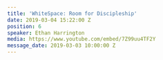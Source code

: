 ```yaml
---
title: 'WhiteSpace: Room for Discipleship'
date: 2019-03-04 15:22:00 Z
position: 6
speaker: Ethan Harrington
media: https://www.youtube.com/embed/7Z99uu4TF2Y
message_date: 2019-03-03 10:00:00 Z
---
```


